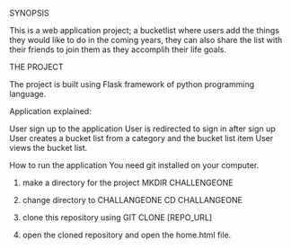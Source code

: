 SYNOPSIS

This is a web application project; a bucketlist where users add the things they would like to do
in the coming years, they can also share the list with their friends to join them as they accomplih their life goals.


THE PROJECT

The project is built using Flask framework of python programming language.

Application explained:

User sign up to the application
User is redirected to sign in after sign up
User creates a bucket list from a category and the bucket list item
User views the bucket list.


How to run the application
You need git installed on your computer.

1. make a directory for the project MKDIR CHALLENGEONE

2. change directory to CHALLANGEONE  CD CHALLANGEONE

3. clone this repository using GIT CLONE [REPO_URL]

4. open the cloned repository and open the home.html file.


